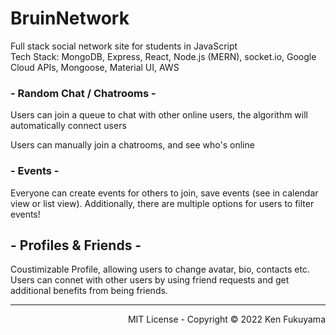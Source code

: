 # BruinNetwork
Full stack social network site for students in JavaScript </br>
Tech Stack: MongoDB, Express, React, Node.js (MERN), socket.io, Google Cloud APIs, Mongoose, Material UI, AWS

### - Random Chat / Chatrooms -
Users can join a queue to chat with other online users, the algorithm will automatically connect users

Users can manually join a chatrooms, and see who's online


### - Events -
Everyone can create events for others to join, save events (see in calendar view or list view).
Additionally, there are multiple options for users to filter events!


## - Profiles & Friends -
Coustimizable Profile, allowing users to change avatar, bio, contacts etc.
Users can connet with other users by using friend requests and get additional benefits from being friends. 





<hr/>
<p align="right">
  MIT License - Copyright © 2022 Ken Fukuyama 
</p>




